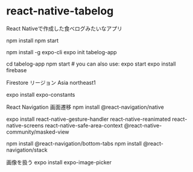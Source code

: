 # react-native-tabelog
React Nativeで作成した食べログみたいなアプリ

npm install
npm start

npm install -g expo-cli
expo init tabelog-app

cd tabelog-app
npm start # you can also use: expo start
expo install firebase

Firestore リージョン Asia northeast1

expo install expo-constants

React Navigation
画面遷移
npm install @react-navigation/native

expo install react-native-gesture-handler react-native-reanimated react-native-screens react-native-safe-area-context @react-native-community/masked-view

npm install @react-navigation/bottom-tabs
npm install @react-navigation/stack

画像を扱う
expo install expo-image-picker